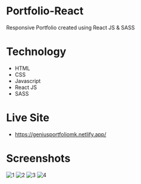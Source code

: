 # Portfolio-React
Responsive Portfolio created using React JS &amp; SASS

# Technology
- HTML
- CSS
- Javascript
- React JS
- SASS

# Live Site
- https://geniusportfoliomk.netlify.app/

# Screenshots
![1](https://github.com/Evilking009/Portfolio-React/assets/4027728/79d0ccca-8300-4cfe-a21a-a7f1e70ec6be)
![2](https://github.com/Evilking009/Portfolio-React/assets/4027728/f9e9ad24-6be6-4538-bcf7-1de3cc2c6f09)
![3](https://github.com/Evilking009/Portfolio-React/assets/4027728/cf9fbed8-895d-4f4a-9e4b-d94e2d9b32b4)
![4](https://github.com/Evilking009/Portfolio-React/assets/4027728/c8eb6184-1473-47c9-adeb-0ce2634f8b41)


